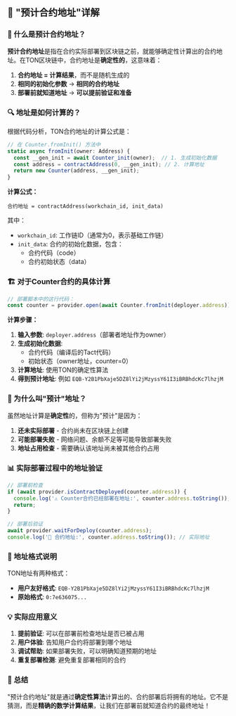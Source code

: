 ## 🎯 "预计合约地址"详解

### 📍 什么是预计合约地址？

**预计合约地址**是指在合约实际部署到区块链之前，就能够确定性计算出的合约地址。在TON区块链中，合约地址是**确定性的**，这意味着：

1. **合约地址 = 计算结果**，而不是随机生成的
2. **相同的初始化参数** → **相同的合约地址**
3. **部署前就知道地址** → **可以提前验证和准备**

### 🔍 地址是如何计算的？

根据代码分析，TON合约地址的计算公式是：

```ts
// 在 Counter.fromInit() 方法中
static async fromInit(owner: Address) {
  const __gen_init = await Counter_init(owner);  // 1. 生成初始化数据
  const address = contractAddress(0, __gen_init); // 2. 计算地址
  return new Counter(address, __gen_init);
}
```

**计算公式：**
```
合约地址 = contractAddress(workchain_id, init_data)
```

其中：
- `workchain_id`: 工作链ID（通常为0，表示基础工作链）
- `init_data`: 合约的初始化数据，包含：
  - 合约代码（code）
  - 合约初始状态（data）

### 🏗️ 对于Counter合约的具体计算

```ts
// 部署脚本中的这行代码：
const counter = provider.open(await Counter.fromInit(deployer.address));
```

**计算步骤：**

1. **输入参数**: `deployer.address`（部署者地址作为owner）
2. **生成初始化数据**:
   - 合约代码（编译后的Tact代码）
   - 初始状态（owner地址，counter=0）
3. **计算地址**: 使用TON的确定性算法
4. **得到预计地址**: 例如 `EQB-Y2B1PbXaje5DZ8lYi2jMzyssY61I3iBRBhdcKc7lhzjM`

### 🎯 为什么叫"预计"地址？

虽然地址计算是**确定性**的，但称为"预计"是因为：

1. **还未实际部署** - 合约尚未在区块链上创建
2. **可能部署失败** - 网络问题、余额不足等可能导致部署失败
3. **地址占用检查** - 需要确认该地址尚未被其他合约占用

### 📊 实际部署过程中的地址验证

```ts
// 部署前检查
if (await provider.isContractDeployed(counter.address)) {
  console.log('⚠️ Counter合约已经部署在地址:', counter.address.toString());
  return;
}

// 部署后验证
await provider.waitForDeploy(counter.address);
console.log('🎯 合约地址:', counter.address.toString()); // 实际地址
```

### 🔗 地址格式说明
TON地址有两种格式：
- **用户友好格式**: `EQB-Y2B1PbXaje5DZ8lYi2jMzyssY61I3iBRBhdcKc7lhzjM`
- **原始格式**: `0:7e636075...`

### 💡 实际应用意义
1. **提前验证**: 可以在部署前检查地址是否已被占用
2. **用户体验**: 告知用户合约将部署到哪个地址
3. **调试帮助**: 如果部署失败，可以明确知道预期的地址
4. **重复部署检测**: 避免重复部署相同的合约

### 🎉 总结
"预计合约地址"就是通过**确定性算法**计算出的、合约部署后将拥有的地址。它不是猜测，而是**精确的数学计算结果**，让我们在部署前就知道合约的最终地址！
